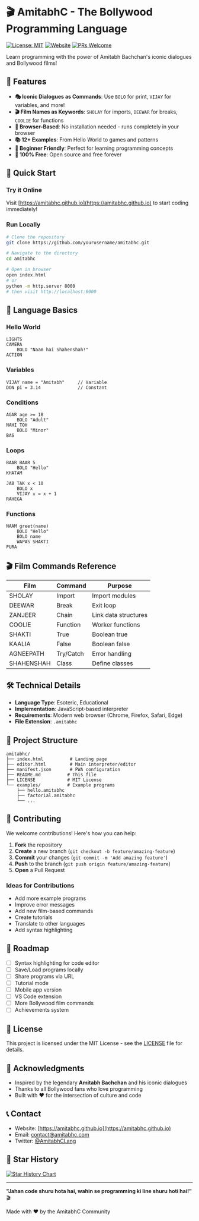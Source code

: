 # 🎬 AmitabhC - The Bollywood Programming Language

[![License: MIT](https://img.shields.io/badge/License-MIT-yellow.svg)](https://opensource.org/licenses/MIT)
[![Website](https://img.shields.io/badge/Website-Live-green.svg)](https://amitabhc.github.io)
[![PRs Welcome](https://img.shields.io/badge/PRs-welcome-brightgreen.svg)](http://makeapullrequest.com)

Learn programming with the power of Amitabh Bachchan's iconic dialogues and Bollywood films!

## 🌟 Features

- **🎭 Iconic Dialogues as Commands**: Use `BOLO` for print, `VIJAY` for variables, and more!
- **🎬 Film Names as Keywords**: `SHOLAY` for imports, `DEEWAR` for breaks, `COOLIE` for functions
- **🚀 Browser-Based**: No installation needed - runs completely in your browser
- **📚 12+ Examples**: From Hello World to games and patterns
- **🎯 Beginner Friendly**: Perfect for learning programming concepts
- **💯 100% Free**: Open source and free forever

## 🚀 Quick Start

### Try it Online
Visit [https://amitabhc.github.io](https://amitabhc.github.io) to start coding immediately!

### Run Locally
```bash
# Clone the repository
git clone https://github.com/yourusername/amitabhc.git

# Navigate to the directory
cd amitabhc

# Open in browser
open index.html
# or
python -m http.server 8000
# then visit http://localhost:8000
```

## 📖 Language Basics

### Hello World
```amitabhc
LIGHTS
CAMERA
    BOLO "Naam hai Shahenshah!"
ACTION
```

### Variables
```amitabhc
VIJAY name = "Amitabh"     // Variable
DON pi = 3.14              // Constant
```

### Conditions
```amitabhc
AGAR age >= 18
    BOLO "Adult"
NAHI TOH
    BOLO "Minor"
BAS
```

### Loops
```amitabhc
BAAR BAAR 5
    BOLO "Hello"
KHATAM

JAB TAK x < 10
    BOLO x
    VIJAY x = x + 1
RAHEGA
```

### Functions
```amitabhc
NAAM greet(name)
    BOLO "Hello"
    BOLO name
    WAPAS SHAKTI
PURA
```

## 🎬 Film Commands Reference

| Film | Command | Purpose |
|------|---------|---------|
| SHOLAY | Import | Import modules |
| DEEWAR | Break | Exit loop |
| ZANJEER | Chain | Link data structures |
| COOLIE | Function | Worker functions |
| SHAKTI | True | Boolean true |
| KAALIA | False | Boolean false |
| AGNEEPATH | Try/Catch | Error handling |
| SHAHENSHAH | Class | Define classes |

## 🛠️ Technical Details

- **Language Type**: Esoteric, Educational
- **Implementation**: JavaScript-based interpreter
- **Requirements**: Modern web browser (Chrome, Firefox, Safari, Edge)
- **File Extension**: `.amitabhc`

## 📁 Project Structure

```
amitabhc/
├── index.html          # Landing page
├── editor.html         # Main interpreter/editor
├── manifest.json       # PWA configuration
├── README.md          # This file
├── LICENSE            # MIT License
└── examples/          # Example programs
    ├── hello.amitabhc
    ├── factorial.amitabhc
    └── ...
```

## 🤝 Contributing

We welcome contributions! Here's how you can help:

1. **Fork** the repository
2. **Create** a new branch (`git checkout -b feature/amazing-feature`)
3. **Commit** your changes (`git commit -m 'Add amazing feature'`)
4. **Push** to the branch (`git push origin feature/amazing-feature`)
5. **Open** a Pull Request

### Ideas for Contributions
- Add more example programs
- Improve error messages
- Add new film-based commands
- Create tutorials
- Translate to other languages
- Add syntax highlighting

## 🎯 Roadmap

- [ ] Syntax highlighting for code editor
- [ ] Save/Load programs locally
- [ ] Share programs via URL
- [ ] Tutorial mode
- [ ] Mobile app version
- [ ] VS Code extension
- [ ] More Bollywood film commands
- [ ] Achievements system

## 📜 License

This project is licensed under the MIT License - see the [LICENSE](LICENSE) file for details.

## 🙏 Acknowledgments

- Inspired by the legendary **Amitabh Bachchan** and his iconic dialogues
- Thanks to all Bollywood fans who love programming
- Built with ❤️ for the intersection of culture and code

## 📞 Contact

- Website: [https://amitabhc.github.io](https://amitabhc.github.io)
- Email: contact@amitabhc.com
- Twitter: [@AmitabhCLang](https://twitter.com/AmitabhCLang)

## 🌟 Star History

[![Star History Chart](https://api.star-history.com/svg?repos=yourusername/amitabhc&type=Date)](https://star-history.com/#yourusername/amitabhc&Date)

---

**"Jahan code shuru hota hai, wahin se programming ki line shuru hoti hai!"** 🎬

Made with ❤️ by the AmitabhC Community